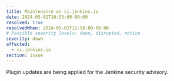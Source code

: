 ```yaml
---
title: Maintenance on ci.jenkins.io
date: 2024-05-02T10:53:00-00:00
resolved: true
resolvedWhen: 2024-05-02T12:58:00-00:00
# Possible severity levels: down, disrupted, notice
severity: down
affected:
  - ci.jenkins.io
section: issue
---
```


Plugin updates are being applied for the Jenkine security advisory.
